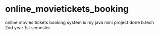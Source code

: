 # online_movietickets_booking
online movies tickets booking system is my java mini project done b.tech 2nd year 1st semester. 
